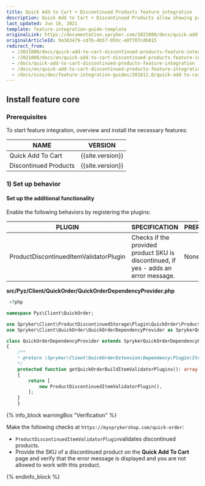 ```yaml
---
title: Quick Add to Cart + Discontinued Products feature integration
description: Quick Add to Cart + Discontinued Products allow showing products in cart as discontinued. This guide describes how to integrate the feature into the project.
last_updated: Jun 16, 2021
template: feature-integration-guide-template
originalLink: https://documentation.spryker.com/2021080/docs/quick-add-to-cart-discontinued-products-feature-integration
originalArticleId: 9a383479-cd7b-4b57-993c-e0f707cdb015
redirect_from:
  - /2021080/docs/quick-add-to-cart-discontinued-products-feature-integration
  - /2021080/docs/en/quick-add-to-cart-discontinued-products-feature-integration
  - /docs/quick-add-to-cart-discontinued-products-feature-integration
  - /docs/en/quick-add-to-cart-discontinued-products-feature-integration
  - /docs/scos/dev/feature-integration-guides/201811.0/quick-add-to-cart-discontinued-products-feature-integration.html
---
```


## Install feature core

### Prerequisites

To start feature integration, overview and install the necessary features:

| NAME | VERSION |
| --- | --- |
|Quick Add To Cart  | {{site.version}}  |
|Discontinued Products  | {{site.version}} |

### 1) Set up behavior

#### Set up the additional functionality

Enable the following behaviors by registering the plugins:

| PLUGIN | SPECIFICATION | PREREQUISITES | NAMESPACE |
| --- | --- | --- | --- |
| ProductDiscontinuedItemValidatorPlugin |Checks if the provided product SKU is discontinued, if yes - adds an error message.  | None | Spryker\Client\ProductDiscontinuedStorage\Plugin\QuickOrder |

**src/Pyz/Client/QuickOrder/QuickOrderDependencyProvider.php**

```php
 <?php

namespace Pyz\Client\QuickOrder;

use Spryker\Client\ProductDiscontinuedStorage\Plugin\QuickOrder\ProductDiscontinuedItemValidatorPlugin;
use Spryker\Client\QuickOrder\QuickOrderDependencyProvider as SprykerQuickOrderDependencyProvider;

class QuickOrderDependencyProvider extends SprykerQuickOrderDependencyProvider
{
	/**
	* @return \Spryker\Client\QuickOrderExtension\Dependency\Plugin\ItemValidatorPluginInterface[]
	*/
	protected function getQuickOrderBuildItemValidatorPlugins(): array
	{
		return [
			new ProductDiscontinuedItemValidatorPlugin(),
		];
	}
    }
```

{% info_block warningBox "Verification" %}

Make the following checks at `https://mysprykershop.com/quick-order`:
* `ProductDiscontinuedItemValidatorPlugin`validates discontinued products.
* Provide the SKU of a discontinued product on the **Quick Add To Cart** page and verify that the error message is displayed and you are not allowed to work with this product.

{% endinfo_block %}
